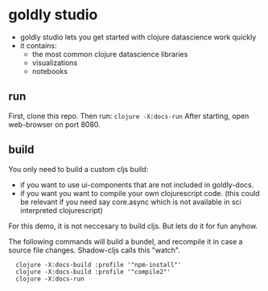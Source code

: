 # goldly studio

- goldly studio lets you get started with clojure datascience work quickly
- it contains:
  - the most common clojure datascience libraries
  - visualizations
  - notebooks


## run

First, clone this repo. Then run: `clojure -X:docs-run`
After starting, open web-browser on port 8080.

## build

You only need to build a custom cljs build:
- if you want to use ui-components that are not included in goldly-docs.
- if you want you want to compile your own clojurescript code.
  (this could be relevant if you need say core.async which is not available in 
  sci interpreted clojurescript)

For this demo, it is not neccesary to build cljs. But lets do it for fun anyhow.

The following commands will build a bundel, and recompile it in case a source file
changes. Shadow-cljs calls this "watch".


``` 
  clojure -X:docs-build :profile '"npm-install"'
  clojure -X:docs-build :profile '"compile2"'
  clojure -X:docs-run
```




